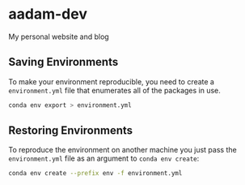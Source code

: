 # aadam-dev

My personal website and blog

## Saving Environments

To make your environment reproducible, you need to create a `environment.yml` file that enumerates all of the packages in use.

```sh
conda env export > environment.yml
```

## Restoring Environments

To reproduce the environment on another machine you just pass the `environment.yml` file as an argument to `conda env create`:

```sh
conda env create --prefix env -f environment.yml
```
